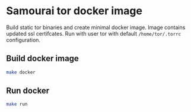 # Samourai tor docker image

Build static tor binaries and create minimal docker image.
Image contains updated ssl certifcates.
Run with user tor with default `/home/tor/.torrc` configuration.

## Build docker image

```bash
make docker
```

## Run docker

```bash
make run
```
